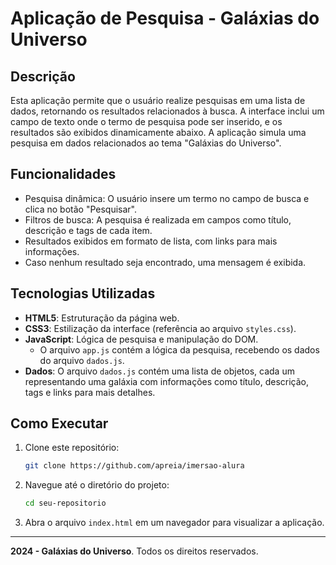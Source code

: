 # Aplicação de Pesquisa - Galáxias do Universo

## Descrição
Esta aplicação permite que o usuário realize pesquisas em uma lista de dados, retornando os resultados relacionados à busca. A interface inclui um campo de texto onde o termo de pesquisa pode ser inserido, e os resultados são exibidos dinamicamente abaixo. A aplicação simula uma pesquisa em dados relacionados ao tema "Galáxias do Universo".

## Funcionalidades
- Pesquisa dinâmica: O usuário insere um termo no campo de busca e clica no botão "Pesquisar".
- Filtros de busca: A pesquisa é realizada em campos como título, descrição e tags de cada item.
- Resultados exibidos em formato de lista, com links para mais informações.
- Caso nenhum resultado seja encontrado, uma mensagem é exibida.

## Tecnologias Utilizadas
- **HTML5**: Estruturação da página web.
- **CSS3**: Estilização da interface (referência ao arquivo `styles.css`).
- **JavaScript**: Lógica de pesquisa e manipulação do DOM.
    - O arquivo `app.js` contém a lógica da pesquisa, recebendo os dados do arquivo `dados.js`.
- **Dados**: O arquivo `dados.js` contém uma lista de objetos, cada um representando uma galáxia com informações como título, descrição, tags e links para mais detalhes.

## Como Executar
1. Clone este repositório:
    ```bash
    git clone https://github.com/apreia/imersao-alura
    ```
2. Navegue até o diretório do projeto:
    ```bash
    cd seu-repositorio
    ```
3. Abra o arquivo `index.html` em um navegador para visualizar a aplicação.

---

**2024 - Galáxias do Universo**. Todos os direitos reservados.
